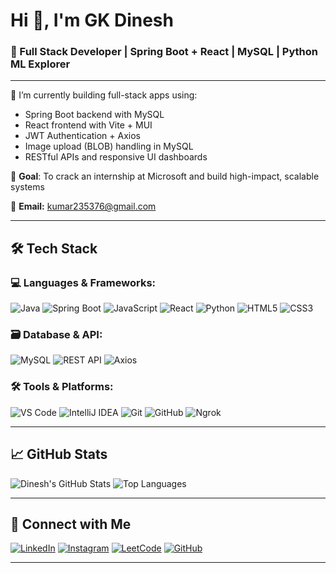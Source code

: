 # Hi 👋, I'm GK Dinesh

### 🚀 Full Stack Developer | Spring Boot + React | MySQL | Python ML Explorer

---

🌱 I’m currently building full-stack apps using:
- Spring Boot backend with MySQL
- React frontend with Vite + MUI
- JWT Authentication + Axios
- Image upload (BLOB) handling in MySQL
- RESTful APIs and responsive UI dashboards

🎯 **Goal**: To crack an internship at Microsoft and build high-impact, scalable systems

📧 **Email:** [kumar235376@gmail.com](mailto:kumar235376@gmail.com)

---

## 🛠️ Tech Stack

### 💻 Languages & Frameworks:
![Java](https://img.shields.io/badge/Java-ED8B00?style=for-the-badge&logo=java)
![Spring Boot](https://img.shields.io/badge/Spring_Boot-6DB33F?style=for-the-badge&logo=spring-boot)
![JavaScript](https://img.shields.io/badge/JavaScript-F7DF1E?style=for-the-badge&logo=javascript)
![React](https://img.shields.io/badge/React-20232A?style=for-the-badge&logo=react)
![Python](https://img.shields.io/badge/Python-3776AB?style=for-the-badge&logo=python)
![HTML5](https://img.shields.io/badge/HTML5-E34F26?style=for-the-badge&logo=html5&logoColor=white)
![CSS3](https://img.shields.io/badge/CSS3-1572B6?style=for-the-badge&logo=css3&logoColor=white)

### 🗃️ Database & API:
![MySQL](https://img.shields.io/badge/MySQL-00758F?style=for-the-badge&logo=mysql&logoColor=white)
![REST API](https://img.shields.io/badge/REST_API-green?style=for-the-badge)
![Axios](https://img.shields.io/badge/Axios-5A29E4?style=for-the-badge)

### 🛠 Tools & Platforms:
![VS Code](https://img.shields.io/badge/VSCode-007ACC?style=for-the-badge&logo=visual-studio-code)
![IntelliJ IDEA](https://img.shields.io/badge/IntelliJ-000?style=for-the-badge&logo=intellij-idea&logoColor=white)
![Git](https://img.shields.io/badge/Git-F05032?style=for-the-badge&logo=git)
![GitHub](https://img.shields.io/badge/GitHub-181717?style=for-the-badge&logo=github)
![Ngrok](https://img.shields.io/badge/ngrok-1F1F1F?style=for-the-badge&logo=ngrok)

---

## 📈 GitHub Stats

![Dinesh's GitHub Stats](https://github-readme-stats.vercel.app/api?username=dineshgk33&show_icons=true&theme=radical)
![Top Languages](https://github-readme-stats.vercel.app/api/top-langs/?username=dineshgk33&layout=compact&theme=radical)

---

## 🔗 Connect with Me

[![LinkedIn](https://img.shields.io/badge/LinkedIn-blue?style=for-the-badge&logo=linkedin)](https://www.linkedin.com/in/dinesh-g-k)
[![Instagram](https://img.shields.io/badge/Instagram-pink?style=for-the-badge&logo=instagram)](https://www.instagram.com/d_a_r_k_d_e_v_i_l__3_3/)
[![LeetCode](https://img.shields.io/badge/LeetCode-orange?style=for-the-badge&logo=leetcode)](https://leetcode.com/u/DINESH_GK/)
[![GitHub](https://img.shields.io/badge/GitHub-black?style=for-the-badge&logo=github)](https://github.com/dineshgk33)

---
